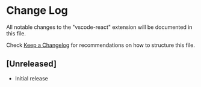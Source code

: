 # Change Log

All notable changes to the "vscode-react" extension will be documented in this file.

Check [Keep a Changelog](http://keepachangelog.com/) for recommendations on how to structure this file.

## [Unreleased]

- Initial release